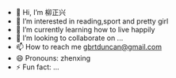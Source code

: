 - 👋 Hi, I’m 柳正兴
- 👀 I’m interested in reading,sport and pretty girl
- 🌱 I’m currently learning how to live happily
- 💞️ I’m looking to collaborate on ...
- 📫 How to reach me gbrtduncan@gmail.com
- 😄 Pronouns: zhenxing
- ⚡ Fun fact: ...